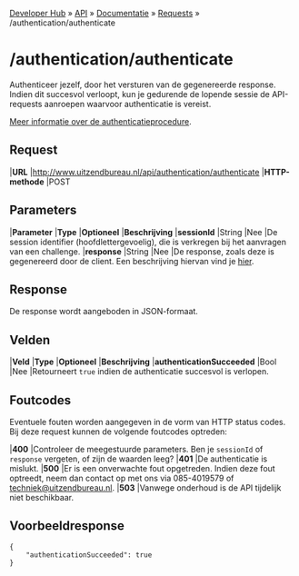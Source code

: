 ---
---

[Developer Hub](/) &raquo; [API](/api) &raquo; [Documentatie](/api/doc.html) &raquo; [Requests](/api/requests) &raquo; /authentication/authenticate

# /authentication/authenticate

Authenticeer jezelf, door het versturen van de gegenereerde response. Indien dit succesvol verloopt, kun je gedurende de lopende sessie de API-requests
aanroepen waarvoor authenticatie is vereist.

[Meer informatie over de authenticatieprocedure](/api/auth.html).

## Request

|**URL**          |http://www.uitzendbureau.nl/api/authentication/authenticate
|**HTTP-methode** |POST

## Parameters

|**Parameter** |**Type** |**Optioneel** |**Beschrijving**
|**sessionId** |String   |Nee           |De session identifier (hoofdlettergevoelig), die is verkregen bij het aanvragen van een challenge.
|**response**  |String   |Nee           |De response, zoals deze is gegenereerd door de client. Een beschrijving hiervan vind je [hier](/api/auth.html).

## Response

De response wordt aangeboden in JSON-formaat.

## Velden

|**Veld**                    |**Type** |**Optioneel** |**Beschrijving**
|**authenticationSucceeded** |Bool     |Nee           |Retourneert `true` indien de authenticatie succesvol is verlopen.

## Foutcodes

Eventuele fouten worden aangegeven in de vorm van HTTP status codes. Bij deze request kunnen de volgende foutcodes optreden:

|**400** |Controleer de meegestuurde parameters. Ben je `sessionId` of `response` vergeten, of zijn de waarden leeg?
|**401** |De authenticatie is mislukt.
|**500** |Er is een onverwachte fout opgetreden. Indien deze fout optreedt, neem dan contact op met ons via 085-4019579 of [techniek@uitzendbureau.nl](mailto:techniek@uitzendbureau.nl?subject=DeveloperHub%3A%20API%20%2Fauthentication%2Fauthenticate%3A%20status%20500).
|**503** |Vanwege onderhoud is de API tijdelijk niet beschikbaar.

## Voorbeeldresponse

    {
        "authenticationSucceeded": true
    }

